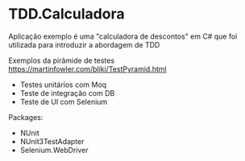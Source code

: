 # TDD.Calculadora

Aplicação exemplo é uma "calculadora de descontos" em C# que foi utilizada para introduzir a abordagem de TDD 

Exemplos da pirâmide de testes 
https://martinfowler.com/bliki/TestPyramid.html

- Testes unitários com Moq
- Teste de integração com DB
- Teste de UI com Selenium

Packages:
- NUnit
- NUnit3TestAdapter
- Selenium.WebDriver
